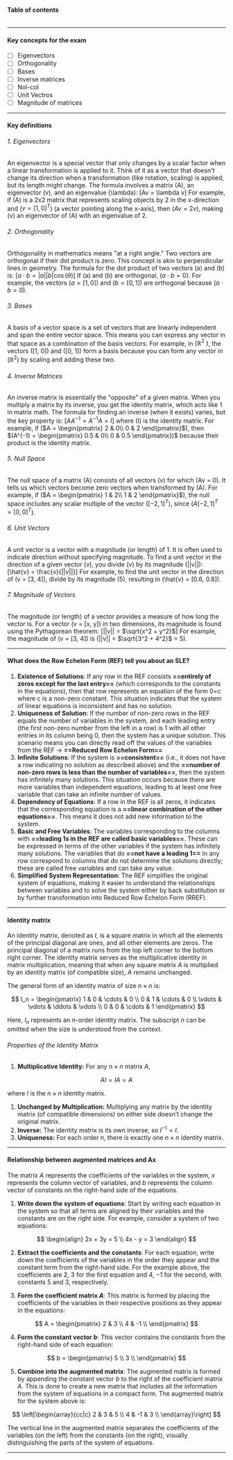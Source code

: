 #### Table of contents
```table-of-contents
```
- - - 

#### Key concepts for the exam
- [ ] Eigenvectors
- [ ] Orthogonality
- [ ] Bases
- [ ] Inverse matrices
- [ ] Nol-col
- [ ] Unit Vectros
- [ ] Magnitude of matrices
- - - 

#### Key definitions
###### 1. Eigenvectors
An eigenvector is a special vector that only changes by a scalar factor when a linear transformation is applied to it. Think of it as a vector that doesn't change its direction when a transformation (like rotation, scaling) is applied, but its length might change. The formula involves a matrix \(A\), an eigenvector \(v\), and an eigenvalue \(\lambda\):
\[Av = \lambda v\]
For example, if \(A\) is a 2x2 matrix that represents scaling objects by 2 in the x-direction and \($v = [1, 0]^T$\) (a vector pointing along the x-axis), then \($Av = 2v$\), making \(v\) an eigenvector of \(A\) with an eigenvalue of 2.

###### 2. Orthogonality
Orthogonality in mathematics means "at a right angle." Two vectors are orthogonal if their dot product is zero. This concept is akin to perpendicular lines in geometry.
The formula for the dot product of two vectors \(a\) and \(b\) is:
$[a \cdot b = |a||b|\cos(\theta)]$
If \(a\) and \(b\) are orthogonal, $(a \cdot b = 0)$.
For example, the vectors \($a = [1, 0]$\) and \($b = [0, 1]$\) are orthogonal because $(a \cdot b = 0)$.

###### 3. Bases
A basis of a vector space is a set of vectors that are linearly independent and span the entire vector space. This means you can express any vector in that space as a combination of the basis vectors. 
For example, in $( \mathbb{R}^2\ )$, the vectors \([1, 0]\) and \([0, 1]\) form a basis because you can form any vector in $(\mathbb{R}^2)$ by scaling and adding these two.

###### 4. Inverse Matrices
An inverse matrix is essentially the "opposite" of a given matrix. When you multiply a matrix by its inverse, you get the identity matrix, which acts like 1 in matrix math. The formula for finding an inverse (when it exists) varies, but the key property is:
$[AA^{-1} = A^{-1}A = I]$
where \(I\) is the identity matrix. For example, if \($A = \begin{pmatrix} 2 & 0\\ 0 & 2 \end{pmatrix}$\), then $(A^{-1} = \begin{pmatrix} 0.5 & 0\\ 0 & 0.5 \end{pmatrix})$ because their product is the identity matrix.

###### 5. Null Space
The null space of a matrix \(A\) consists of all vectors \(v\) for which \(Av = 0\). It tells us which vectors become zero vectors when transformed by \(A\).
For example, if \($A = \begin{pmatrix} 1 & 2\\ 1 & 2 \end{pmatrix}$\), the null space includes any scalar multiple of the vector \($[-2, 1]^T$\), since \($A[-2, 1]^T = [0, 0]^T$\).

###### 6. Unit Vectors
A unit vector is a vector with a magnitude (or length) of 1. It is often used to indicate direction without specifying magnitude. To find a unit vector in the direction of a given vector \(v\), you divide \(v\) by its magnitude \(||v||\):
\[\hat{v} = \frac{v}{||v||}\]
For example, to find the unit vector in the direction of \(v = \[3, 4]\), divide by its magnitude (5), resulting in \(\hat{v} = \[0.6, 0.8]\).

###### 7. Magnitude of Vectors
The magnitude (or length) of a vector provides a measure of how long the vector is. For a vector \(v = \[x, y]\) in two dimensions, its magnitude is found using the Pythagorean theorem:
\[||v|| = $\sqrt{x^2 + y^2}$\]
For example, the magnitude of \(v = \[3, 4]\) is \(||v|| = $\sqrt{3^2 + 4^2}$ = 5\).
- - - 
#### What does the Row Echelon Form (REF) tell you about an SLE?
1. **Existence of Solutions**: If any row in the REF consists **==entirely of zeros except for the last entry==** (which corresponds to the constants in the equations), then that row represents an equation of the form 0=c where c is a non-zero constant. This situation indicates that the system of linear equations is inconsistent and has no solution.
2. **Uniqueness of Solution**: If the number of non-zero rows in the REF equals the number of variables in the system, and each leading entry (the first non-zero number from the left in a row) is 1 with all other entries in its column being 0, then the system has a unique solution. This scenario means you can directly read off the values of the variables from the REF → **==Reduced Row Echelon Form==**
3. **Infinite Solutions**: If the system is **==consistent==** (i.e., it does not have a row indicating no solution as described above) and the **==number of non-zero rows is less than the number of variables==**, then the system has infinitely many solutions. This situation occurs because there are more variables than independent equations, leading to at least one free variable that can take an infinite number of values.
4. **Dependency of Equations**: If a row in the REF is all zeros, it indicates that the corresponding equation is a **==linear combination of the other equations==**. This means it does not add new information to the system.
5. **Basic and Free Variables**: The variables corresponding to the columns with **==leading 1s in the REF are called basic variables==**. These can be expressed in terms of the other variables if the system has infinitely many solutions. The variables that do **==not have a leading 1==** in any row correspond to columns that do not determine the solutions directly; these are called free variables and can take any value.
6. **Simplified System Representation**: The REF simplifies the original system of equations, making it easier to understand the relationships between variables and to solve the system either by back substitution or by further transformation into Reduced Row Echelon Form (RREF).
- - - 

#### Identity matrix
An identity matrix, denoted as $I$, is a square matrix in which all the elements of the principal diagonal are ones, and all other elements are zeros. The principal diagonal of a matrix runs from the top left corner to the bottom right corner. The identity matrix serves as the multiplicative identity in matrix multiplication, meaning that when any square matrix $A$ is multiplied by an identity matrix (of compatible size), $A$ remains unchanged.

The general form of an identity matrix of size $n \times n$ is:

$$
I_n = \begin{pmatrix}
1 & 0 & \cdots & 0 \\
0 & 1 & \cdots & 0 \\
\vdots & \vdots & \ddots & \vdots \\
0 & 0 & \cdots & 1
\end{pmatrix}
$$

Here, $I_n$ represents an $n$-order identity matrix. The subscript $n$ can be omitted when the size is understood from the context.
###### Properties of the Identity Matrix
1. **Multiplicative Identity:** For any $n \times n$ matrix $A$,

$$
AI = IA = A
$$

where $I$ is the $n \times n$ identity matrix.
1. **Unchanged by Multiplication:** Multiplying any matrix by the identity matrix (of compatible dimensions) on either side doesn’t change the original matrix.
2. **Inverse:** The identity matrix is its own inverse, so $I^{-1} = I$.
3. **Uniqueness:** For each order $n$, there is exactly one $n \times n$ identity matrix.
- - - 

#### Relationship between augmented matrices and Ax
The matrix $A$ represents the coefficients of the variables in the system, $x$ represents the column vector of variables, and $b$ represents the column vector of constants on the right-hand side of the equations.

1. **Write down the system of equations**: Start by writing each equation in the system so that all terms are aligned by their variables and the constants are on the right side. For example, consider a system of two equations:

$$
\begin{align}
2x + 3y = 5 \\
4x - y = 3
\end{align}
$$

2. **Extract the coefficients and the constants**: For each equation, write down the coefficients of the variables in the order they appear and the constant term from the right-hand side. For the example above, the coefficients are $2$, $3$ for the first equation and $4$, $-1$ for the second, with constants $5$ and $3$, respectively.

3. **Form the coefficient matrix $A$**: This matrix is formed by placing the coefficients of the variables in their respective positions as they appear in the equations:

$$
A = \begin{pmatrix}
2 & 3 \\
4 & -1 \\
\end{pmatrix}
$$

4. **Form the constant vector $b$**: This vector contains the constants from the right-hand side of each equation:

$$
b = \begin{pmatrix}
5 \\
3 \\
\end{pmatrix}
$$

5. **Combine into the augmented matrix**: The augmented matrix is formed by appending the constant vector $b$ to the right of the coefficient matrix $A$. This is done to create a new matrix that includes all the information from the system of equations in a compact form. The augmented matrix for the system above is:

$$
\left[\begin{array}{cc|c}
2 & 3 & 5 \\
4 & -1 & 3 \\
\end{array}\right]
$$

The vertical line in the augmented matrix separates the coefficients of the variables (on the left) from the constants (on the right), visually distinguishing the parts of the system of equations.
- - - 